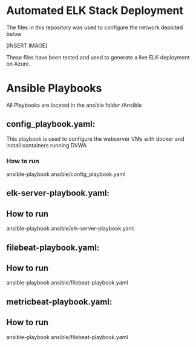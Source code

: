 # Automated ELK Stack Deployment

The files in this repository was used to configure the network depicted below

[INSERT IMAGE]

These files have been tested and used to generate a live ELK deployment on Azure. 

# Ansible Playbooks
All Playbooks are located in the ansible folder /Ansible

## config_playbook.yaml:
This playbook is used to configure the webserver VMs with docker and install containers running DVWA

### How to run

ansible-playbook ansible/config_playbook.yaml

## elk-server-playbook.yaml:

## How to run

ansible-playbook ansible/elk-server-playbook.yaml

## filebeat-playbook.yaml:

## How to run

ansible-playbook ansible/filebeat-playbook.yaml

## metricbeat-playbook.yaml:

## How to run

ansible-playbook ansible/filebeat-playbook.yaml
